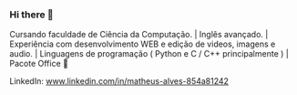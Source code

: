 ### Hi there 👋

Cursando faculdade de Ciência da Computação. | Inglês avançado. | Experiência com desenvolvimento WEB e edição de videos, imagens e audio. | Linguagens de programação ( Python e C / C++ principalmente ) | Pacote Office 👾

LinkedIn: www.linkedin.com/in/matheus-alves-854a81242
